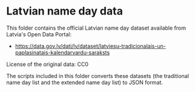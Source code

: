 # Latvian name day data

This folder contains the official Latvian name day dataset available from Latvia's Open Data Portal:
- https://data.gov.lv/dati/lv/dataset/latviesu-tradicionalais-un-paplasinatais-kalendarvardu-saraksts

License of the original data: CC0

The scripts included in this folder converts these datasets (the traditional name day list and the extended name day list) to JSON format.

